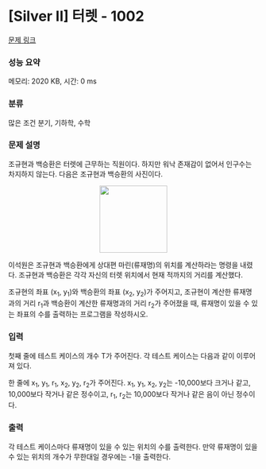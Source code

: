 # [Silver II] 터렛 - 1002 

[문제 링크](https://www.acmicpc.net/problem/1002) 

### 성능 요약

메모리: 2020 KB, 시간: 0 ms

### 분류

많은 조건 분기, 기하학, 수학

### 문제 설명

<p>조규현과 백승환은 터렛에 근무하는 직원이다. 하지만 워낙 존재감이 없어서 인구수는 차지하지 않는다. 다음은 조규현과 백승환의 사진이다.</p>

<p style="text-align: center;"><img alt="" src="https://www.acmicpc.net/upload/201003/dfcmhrjj_142c3w76qg8_b.jpg" style="height: 135px; width: 136px;"></p>

<p>이석원은 조규현과 백승환에게 상대편 마린(류재명)의 위치를 계산하라는 명령을 내렸다. 조규현과 백승환은 각각 자신의 터렛 위치에서 현재 적까지의 거리를 계산했다.</p>

<p>조규현의 좌표 (x<sub>1</sub>, y<sub>1</sub>)와 백승환의 좌표 (x<sub>2</sub>, y<sub>2</sub>)가 주어지고, 조규현이 계산한 류재명과의 거리 r<sub>1</sub>과 백승환이 계산한 류재명과의 거리 r<sub>2</sub>가 주어졌을 때, 류재명이 있을 수 있는 좌표의 수를 출력하는 프로그램을 작성하시오.</p>

### 입력 

 <p>첫째 줄에 테스트 케이스의 개수 T가 주어진다. 각 테스트 케이스는 다음과 같이 이루어져 있다.</p>

<p>한 줄에 x<sub>1</sub>, y<sub>1</sub>, r<sub>1</sub>, x<sub>2</sub>, y<sub>2</sub>, r<sub>2</sub>가 주어진다. x<sub>1</sub>, y<sub>1</sub>, x<sub>2</sub>, y<sub>2</sub>는 -10,000보다 크거나 같고, 10,000보다 작거나 같은 정수이고, r<sub>1</sub>, r<sub>2</sub>는 10,000보다 작거나 같은 음이 아닌 정수이다.</p>

### 출력 

 <p>각 테스트 케이스마다 류재명이 있을 수 있는 위치의 수를 출력한다. 만약 류재명이 있을 수 있는 위치의 개수가 무한대일 경우에는 -1을 출력한다.</p>

